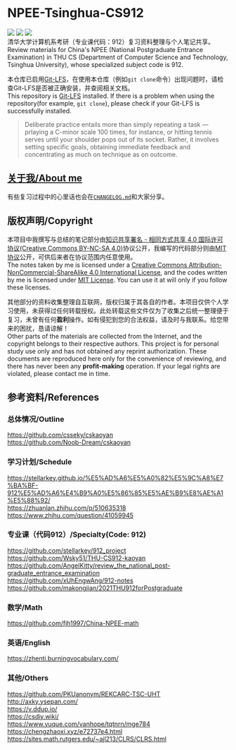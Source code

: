 # NPEE-Tsinghua-CS912
[![](https://img.shields.io/badge/License-CC:BY:NC:SA::4.0-000000.svg)](https://creativecommons.org/licenses/by-nc-sa/4.0/deed.en) [![](https://img.shields.io/badge/License-MIT-000000.svg)](https://opensource.org/licenses/MIT) ![](https://img.shields.io/github/commit-activity/w/crane22/NPEE-Tsinghua-CS912)  
清华大学计算机系考研（专业课代码：912）复习资料整理与个人笔记共享。  
Review materials for China's NPEE (National Postgraduate Entrance Examination) in THU CS (Department of Computer Science and Technology, Tsinghua University), whose specialized subject code is 912.  
  
本仓库已启用[Git-LFS](https://git-lfs.github.com/)，在使用本仓库（例如`git clone`命令）出现问题时，请检查Git-LFS是否被正确安装，并查阅相关文档。  
This repository is [Git-LFS](https://git-lfs.github.com/) installed. If there is a problem when using the repository(for example, `git clone`), please check if your Git-LFS is successfully installed.   
> Deliberate practice entails more than simply repeating a task —prlaying a C-minor scale 100 times, for instance, or hitting tennis serves until your shoulder pops out of its socket. Rather, it involves setting specific goals, obtaining immediate feedback and concentrating as much on technique as on outcome.  
## [关于我/About me](https://github.com/crane22)  
有些复习过程中的心里话也会在[`CHANGELOG.md`](https://github.com/crane22/NPEE-Tsinghua-CS912/blob/master/CHANGELOG.md)和大家分享。
## 版权声明/Copyright
本项目中我撰写与总结的笔记部分由[知识共享署名 - 相同方式共享 4.0 国际许可协议(Creative Commons BY-NC-SA 4.0)](https://creativecommons.org/licenses/by-nc-sa/4.0/deed.zh)协议公开，我编写的代码部分则由[MIT协议](https://opensource.org/licenses/MIT)公开，可供后来者在协议范围内任意使用。  
The notes taken by me is licensed under a [Creative Commons Attribution-NonCommercial-ShareAlike 4.0 International License](https://creativecommons.org/licenses/by-nc-sa/4.0/deed.en), and the codes written by me is licensed under [MIT License](https://opensource.org/licenses/MIT). You can use it at will only if you follow these licenses.  
  
其他部分的资料收集整理自互联网，版权归属于其各自的作者。本项目仅供个人学习使用，未获得过任何转载授权。此处转载这些文件仅为了收集之后统一整理便于复习，未曾有任何**盈利**操作。如有侵犯到您的合法权益，请及时与我联系。给您带来的困扰，恳请谅解！  
Other parts of the materials are collected from the Internet, and the copyright belongs to their respective authors. This project is for personal study use only and has not obtained any reprint authorization. These documents are reproduced here only for the convenience of reviewing, and there has never been any **profit-making** operation. If your legal rights are violated, please contact me in time.   
## 参考资料/References 
### 总体情况/Outline
https://github.com/csseky/cskaoyan  
https://github.com/Noob-Dream/cskaoyan  
### 学习计划/Schedule
https://stellarkey.github.io/%E5%AD%A6%E5%A0%82%E5%9C%A8%E7%BA%BF-912%E5%AD%A6%E4%B9%A0%E5%86%85%E5%AE%B9%E8%AE%A1%E5%88%92/  
https://zhuanlan.zhihu.com/p/510635318  
https://www.zhihu.com/question/41059945  

### 专业课（代码912）/Specialty(Code: 912)
https://github.com/stellarkey/912_project  
https://github.com/Wsky51/THU-CS912-kaoyan  
https://github.com/AngelKitty/review_the_national_post-graduate_entrance_examination  
https://github.com/xUhEngwAng/912-notes  
https://github.com/makongjian/2021THU912forPostgraduate  
### 数学/Math
https://github.com/fjh1997/China-NPEE-math  
### 英语/English
https://zhenti.burningvocabulary.com/  
### 其他/Others
https://github.com/PKUanonym/REKCARC-TSC-UHT  
http://axky.ysepan.com/  
https://v.ddup.io/  
https://csdiy.wiki/  
https://www.yuque.com/vanhope/tqtnrn/mge784  
https://chengzhaoxi.xyz/e72737e4.html  
https://sites.math.rutgers.edu/~ajl213/CLRS/CLRS.html  
